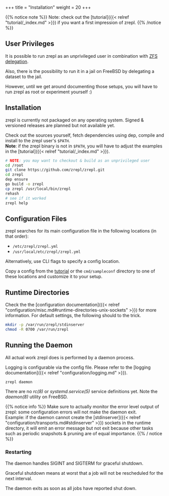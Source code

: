 +++
title = "Installation"
weight = 20
+++

{{% notice note %}}
Note: check out the [tutorial]({{< relref "tutorial/_index.md" >}}) if you want a first impression of zrepl.
{{% /notice %}}

## User Privileges

It is possible to run zrepl as an unprivileged user in combination with
[ZFS delegation](https://www.freebsd.org/doc/handbook/zfs-zfs-allow.html).

Also, there is the possibility to run it in a jail on FreeBSD by delegating a dataset to the jail.

However, until we get around documenting those setups, you will have to run zrepl as root or experiment yourself :)

## Installation

zrepl is currently not packaged on any operating system. Signed & versioned releases are planned but not available yet.

Check out the sources yourself, fetch dependencies using dep, compile and install to the zrepl user's `$PATH`.<br />
**Note**: if the zrepl binary is not in `$PATH`, you will have to adjust the examples in the [tutorial]({{< relref "tutorial/_index.md" >}}).

```bash
# NOTE: you may want to checkout & build as an unprivileged user
cd /root
git clone https://github.com/zrepl/zrepl.git
cd zrepl
dep ensure
go build -o zrepl
cp zrepl /usr/local/bin/zrepl
rehash
# see if it worked
zrepl help
```

## Configuration Files

zrepl searches for its main configuration file in the following locations (in that order):

* `/etc/zrepl/zrepl.yml`
* `/usr/local/etc/zrepl/zrepl.yml`

Alternatively, use CLI flags to specify a config location.

Copy a config from the [tutorial](/tutorial) or the `cmd/sampleconf` directory to one of these locations and customize it to your setup.

## Runtime Directories

Check the the [configuration documentation]({{< relref "configuration/misc.md#runtime-directories-unix-sockets" >}}) for more information.
For default settings, the following should to the trick.

```bash
mkdir -p /var/run/zrepl/stdinserver
chmod -R 0700 /var/run/zrepl
```


## Running the Daemon

All actual work zrepl does is performed by a daemon process.

Logging is configurable via the config file. Please refer to the [logging documentation]({{< relref "configuration/logging.md" >}}).

```bash
zrepl daemon
```

There are no *rc(8)* or *systemd.service(5)* service definitions yet. Note the *daemon(8)* utility on FreeBSD.

{{% notice info %}}
Make sure to actually monitor the error level output of zrepl: some configuration errors will not make the daemon exit.<br />
Example: if the daemon cannot create the [stdinserver]({{< relref "configuration/transports.md#stdinserver" >}}) sockets
in the runtime directory, it will emit an error message but not exit because other tasks such as periodic snapshots & pruning are of equal importance.
{{% / notice %}}

### Restarting

The daemon handles SIGINT and SIGTERM for graceful shutdown.

Graceful shutdown means at worst that a job will not be rescheduled for the next interval.

The daemon exits as soon as all jobs have reported shut down.